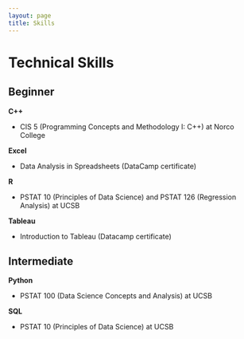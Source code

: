 ```yaml
---
layout: page
title: Skills
---
```

# Technical Skills  

## Beginner
**C++**  
- CIS 5 (Programming Concepts and Methodology I: C++) at Norco College  

**Excel**
- Data Analysis in Spreadsheets (DataCamp certificate)  

**R**  
- PSTAT 10 (Principles of Data Science) and PSTAT 126 (Regression Analysis) at UCSB  

**Tableau**  
- Introduction to Tableau (Datacamp certificate)  

## Intermediate  
**Python**  
- PSTAT 100 (Data Science Concepts and Analysis) at UCSB  

**SQL**  
- PSTAT 10 (Principles of Data Science) at UCSB  

